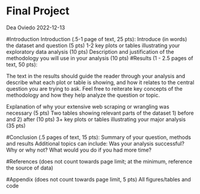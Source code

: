 Final Project
================
Dea Oviedo
2022-12-13

\#Introduction Introduction (.5-1 page of text, 25 pts): Introduce (in
words) the dataset and question (5 pts) 1-2 key plots or tables
illustrating your exploratory data analysis (10 pts) Description and
justification of the methodology you will use in your analysis (10 pts)
\#Results (1 - 2.5 pages of text, 50 pts):

The text in the results should guide the reader through your analysis
and describe what each plot or table is showing, and how it relates to
the central question you are trying to ask. Feel free to reiterate key
concepts of the methodology and how they help analyze the question or
topic.

Explanation of why your extensive web scraping or wrangling was
necessary (5 pts) Two tables showing relevant parts of the dataset 1)
before and 2) after (10 pts) 3+ key plots or tables illustrating your
major analysis (35 pts)

\#Conclusion (.5 pages of text, 15 pts): Summary of your question,
methods and results Additional topics can include: Was your analysis
successful? Why or why not? What would you do if you had more time?

\#References (does not count towards page limit; at the minimum,
reference the source of data)

\#Appendix (does not count towards page limit, 5 pts) All figures/tables
and code
